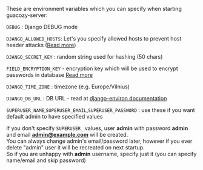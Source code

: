 These are environment variables which you can specify when starting guacozy-server:
  
`DEBUG` : Django DEBUG mode  

`DJANGO_ALLOWED_HOSTS`: Let's you specify allowed hosts to prevent host header attacks 
([Read more](https://docs.djangoproject.com/en/2.2/ref/settings/#allowed-hosts))


`DJANGO_SECRET_KEY` : random string used for hashing (50 chars)  

`FIELD_ENCRYPTION_KEY` - encryption key which will be used to encrypt passwords in database [Read more](running-in-production.md)  

`DJANGO_TIME_ZONE` : timezone (e.g. Europe/Vilnius)

`DJANGO_DB_URL` : DB URL - read at [django-environ documentation](https://django-environ.readthedocs.io/en/latest/index.html)


`SUPERUSER_NAME`,`SUPERUSER_EMAIL`,`SUPERUSER_PASSWORD` : use these if you want default admin to have specified values  

If you don't specify `SUPERUSER_` values, user **admin** with password **admin** 
and email **admin@example.com** will be created.  
You can always change admin's email/password later, 
however if you ever delete "admin" user it will be recreated on next startup.  
So if you are unhappy with **admin** username, specify just it (you can specify name/email and skip password)